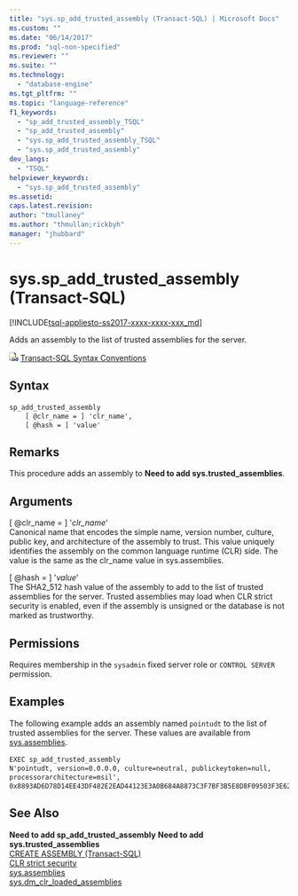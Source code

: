 ```yaml
---
title: "sys.sp_add_trusted_assembly (Transact-SQL) | Microsoft Docs"
ms.custom: ""
ms.date: "06/14/2017"
ms.prod: "sql-non-specified"
ms.reviewer: ""
ms.suite: ""
ms.technology: 
  - "database-engine"
ms.tgt_pltfrm: ""
ms.topic: "language-reference"
f1_keywords: 
  - "sp_add_trusted_assembly_TSQL"
  - "sp_add_trusted_assembly"
  - "sys.sp_add_trusted_assembly_TSQL"
  - "sys.sp_add_trusted_assembly"
dev_langs: 
  - "TSQL"
helpviewer_keywords: 
  - "sys.sp_add_trusted_assembly"
ms.assetid: 
caps.latest.revision: 
author: "tmullaney"
ms.author: "thmullan;rickbyh"
manager: "jhubbard"
---
```

# sys.sp_add_trusted_assembly (Transact-SQL)  
[!INCLUDE[tsql-appliesto-ss2017-xxxx-xxxx-xxx_md](../../includes/tsql-appliesto-ss2017-xxxx-xxxx-xxx-md.md)]

Adds an assembly to the list of trusted assemblies for the server.

 ![Topic link icon](../../database-engine/configure-windows/media/topic-link.gif "Topic link icon") [Transact-SQL Syntax Conventions](../../t-sql/language-elements/transact-sql-syntax-conventions-transact-sql.md)  


## Syntax
```  
sp_add_trusted_assembly 
    [ @clr_name = ] 'clr_name', 
    [ @hash = ] 'value'
```  

## Remarks  

This procedure adds an assembly to **Need to add sys.trusted_assemblies**.

## Arguments

[ @clr_name = ] '*clr_name*'  
Canonical name that encodes the simple name, version number, culture, public key, and architecture of the assembly to trust. This value uniquely identifies the assembly on the common language runtime (CLR) side. The value is the same as the clr_name value in sys.assemblies.

[ @hash = ] '*value*'  
The SHA2_512 hash value of the assembly to add to the list of trusted assemblies for the server. Trusted assemblies may load when CLR strict security is enabled, even if the assembly is unsigned or the database is not marked as trustworthy.

## Permissions

Requires membership in the `sysadmin` fixed server role or `CONTROL SERVER` permission.

## Examples  

The following example adds an assembly named `pointudt` to the list of trusted assemblies for the server. These values are available from  [sys.assemblies](../../t-sql/statements/sys-assemblies-transact-sql.md).     

```  
EXEC sp_add_trusted_assembly 
N'pointudt, version=0.0.0.0, culture=neutral, publickeytoken=null, processorarchitecture=msil', 
0x8893AD6D78D14EE43DF482E2EAD44123E3A0B684A8873C3F7BF3B5E8D8F09503F3E62370CE742BBC96FE3394477214B84C7C1B0F7A04DCC788FA99C2C09DFCCC;
```  

## See Also  
  **Need to add sp_add_trusted_assembly**
  **Need to add sys.trusted_assemblies**  
  [CREATE ASSEMBLY &#40;Transact-SQL&#41;](../../t-sql/statements/create-assembly-transact-sql.md)  
  [CLR strict security](../../sql/database-engine/configure-windows/clr-strict-security.md)  
  [sys.assemblies](../../t-sql/statements/sys-assemblies-transact-sql.md)  
  [sys.dm_clr_loaded_assemblies](../../sql/relational-databases/system-dynamic-management-views/sys-dm-clr-loaded-assemblies-transac.md)  

